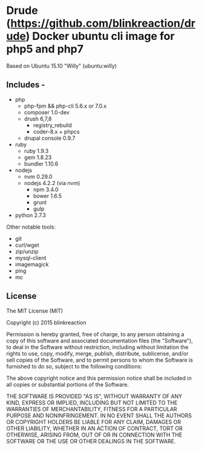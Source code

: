 


# Drude (https://github.com/blinkreaction/drude) Docker ubuntu cli image for php5 and php7

Based on Ubuntu 15.10 "Willy" (ubuntu:willy)

## Includes -

- php
  - php-fpm && php-cli 5.6.x or 7.0.x
  - composer 1.0-dev
  - drush 6,7,8
    - registry_rebuild
    - coder-8.x + phpcs
  - drupal console 0.9.7
- ruby
  - ruby 1.9.3
  - gem 1.8.23
  - bundler 1.10.6
- nodejs
  - nvm 0.29.0
  - nodejs 4.2.2 (via nvm)
    - npm 3.4.0
    - bower 1.6.5
    - grunt
    - gulp
- python 2.7.3

Other notable tools:

- git
- curl/wget
- zip/unzip
- mysql-client
- imagemagick
- ping
- mc


## License

The MIT License (MIT)

Copyright (c) 2015 blinkreaction

Permission is hereby granted, free of charge, to any person obtaining a copy
of this software and associated documentation files (the "Software"), to deal
in the Software without restriction, including without limitation the rights
to use, copy, modify, merge, publish, distribute, sublicense, and/or sell
copies of the Software, and to permit persons to whom the Software is
furnished to do so, subject to the following conditions:

The above copyright notice and this permission notice shall be included in all
copies or substantial portions of the Software.

THE SOFTWARE IS PROVIDED "AS IS", WITHOUT WARRANTY OF ANY KIND, EXPRESS OR
IMPLIED, INCLUDING BUT NOT LIMITED TO THE WARRANTIES OF MERCHANTABILITY,
FITNESS FOR A PARTICULAR PURPOSE AND NONINFRINGEMENT. IN NO EVENT SHALL THE
AUTHORS OR COPYRIGHT HOLDERS BE LIABLE FOR ANY CLAIM, DAMAGES OR OTHER
LIABILITY, WHETHER IN AN ACTION OF CONTRACT, TORT OR OTHERWISE, ARISING FROM,
OUT OF OR IN CONNECTION WITH THE SOFTWARE OR THE USE OR OTHER DEALINGS IN THE
SOFTWARE.
